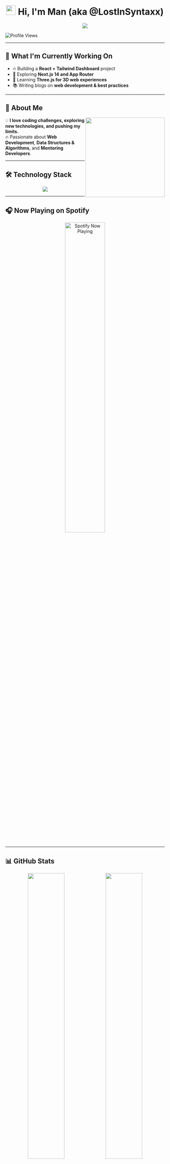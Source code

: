 <h1 align="center">  
  <img src="https://media.giphy.com/media/hvRJCLFzcasrR4ia7z/giphy.gif" width="30px"/>  
  <b>Hi, I'm Man (aka @LostInSyntaxx)</b>  
</h1>  

<p align="center">  
  <img src="https://readme-typing-svg.herokuapp.com?font=Fira+Code&duration=4000&pause=1000&color=F7B93E&center=true&vCenter=true&multiline=true&width=600&height=50&lines=💻+Passionate+Developer+%7C+Code+Enthusiast+%7C+Problem+Solver;🚀+Always+learning%2C+always+growing!">
</p>  

![Profile Views](https://komarev.com/ghpvc/?username=LostInSyntaxx&color=blue&style=flat-square)

---

## 🚧 What I'm Currently Working On  
- 🔥 Building a **React + Tailwind Dashboard** project  
- 🎯 Exploring **Next.js 14 and App Router**  
- 🚀 Learning **Three.js for 3D web experiences**  
- 📚 Writing blogs on **web development & best practices**  

---

## 🚀 About Me  
<img align="right" src="https://media.giphy.com/media/L1R1tvI9svkIWwpVYr/giphy.gif" width="250px">  

💡 **I love coding challenges, exploring new technologies, and pushing my limits.**  
🔥 Passionate about **Web Development**, **Data Structures & Algorithms**, and **Mentoring Developers**.  

---

## 🛠 Technology Stack  
<div align="center">  
  <img src="https://skillicons.dev/icons?i=js,nodejs,react,tailwind,php,mysql,github" />  
</div>  



---

## 🎧 Now Playing on Spotify  
<div align="center">  
  <a href="https://open.spotify.com/user/z17o1lgsmacfizmz24jri1sa0">  
    <img src="https://novatorem-lostinsyntaxx.vercel.app/api/spotify" alt="Spotify Now Playing" width="50%" />  
  </a>  
</div>  

---

## 📊 GitHub Stats  
<div align="center">  
  <img src="https://github-readme-stats.vercel.app/api?username=LostInSyntaxx&show_icons=true&theme=radical" width="48%" />  
  <img src="https://github-readme-streak-stats.herokuapp.com/?user=LostInSyntaxx&theme=radical" width="48%" />
</div>  

---

## 🏆 GitHub Trophies  
<div align="center">
  <img src="https://github-profile-trophy.vercel.app/?username=LostInSyntaxx&theme=radical&no-frame=true&row=1&column=7" />
</div>

---

## 📈 Contribution Graph  

<p align="center">
  <img src="https://github-profile-summary-cards.vercel.app/api/cards/profile-details?username=LostInSyntaxx&theme=radical" />
</p>

---

## 🚀 Pinned Repositories  

<p align="center">
  <a href="https://github.com/LostInSyntaxx/my-portfolio">
    <img src="https://github-readme-stats.vercel.app/api/pin/?username=LostInSyntaxx&repo=my-portfolio&theme=radical" />
  </a>
  <a href="https://github.com/LostInSyntaxx/api-boilerplate">
    <img src="https://github-readme-stats.vercel.app/api/pin/?username=LostInSyntaxx&repo=api-boilerplate&theme=radical" />
  </a>
</p>

<p align="center">
  <a href="https://github.com/LostInSyntaxx/react-dashboard">
    <img src="https://github-readme-stats.vercel.app/api/pin/?username=LostInSyntaxx&repo=react-dashboard&theme=radical" />
  </a>
</p>

---

## 🌐 Connect with Me  

📧 **Email**: [poomabcde11@gmail.com](mailto:poomabcde11@gmail.com)  
🔗 **Portfolio**: [GitHub Portfolio](https://github.com/LostInSyntaxx)  
🐦 **Discord**: sqlalchemy1  

<p align="center">
  <a href="https://discord.com/users/303850082833399809">
    <img src="https://img.shields.io/badge/Discord-%237289DA.svg?style=for-the-badge&logo=discord&logoColor=white">
  </a>
</p>

---

## 🎮 Discord Status  
<div align="center">  
 <a href="https://discord.com/users/303850082833399809">
    <img src="https://lanyard.cnrad.dev/api/303850082833399809" alt="Discord Presence">
</a>
</div>  

---

## 🌐 Join My Discord Community  
<div align="center">  
  <a href="https://discord.gg/YOUR_SERVER_INVITE">
    <img src="https://img.shields.io/badge/Join_My_Server-%237289DA.svg?style=for-the-badge&logo=discord&logoColor=white" alt="Discord Server">
  </a>
</div>  

---

## ✍️ Blog & Articles  
🔹 [How to Build a Modern Dashboard with React & Tailwind](https://dev.to/lostinsyntaxx/react-tailwind-dashboard-101)  
🔹 [JavaScript ES6 Features You Should Know](https://dev.to/lostinsyntaxx/js-es6-must-know)  
🔹 [Next.js vs React: When to Choose What?](https://dev.to/lostinsyntaxx/nextjs-vs-react)  

---

## 💡 Random Dev Quote  
<p align="center">
  <img src="https://quotes-github-readme.vercel.app/api?type=horizontal&theme=radical" />
</p>

---

## 🎯 Fun Fact  
💡 "99 little bugs in the code, 99 little bugs. Take one down, patch it around, 127 little bugs in the code..."  

---

<h3 align="center">⭐ Developer Program Member 🚀</h3>  
<p align="center">
  <img src="https://media.giphy.com/media/3o7TKsQ1U1YYJgBxcM/giphy.gif" width="100px"/>
</p>  

